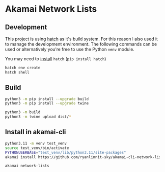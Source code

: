 # Akamai Network Lists


## Development

This project is using [hatch](https://hatch.pypa.io/latest/) as it's build system. For this reason I also used it to manage the development environment. The following commands can be used or alternatively you're free to use the Python `venv` module.

You may need to [install](https://hatch.pypa.io/latest/install/) `hatch` (`pip install hatch`)

```bash
hatch env create
hatch shell
```


## Build

```bash
python3 -m pip install --upgrade build
python3 -m pip install --upgrade twine

python3 -m build
python3 -m twine upload dist/*
```


## Install in akamai-cli

```bash
python3.11 -m venv test_venv
source test_venv/bin/activate
PYTHONUSERBASE="test_venv/lib/python3.11/site-packages"
akamai install https://github.com/ryanlinnit-sky/akamai-cli-network-lists.git

akamai network-lists
```
